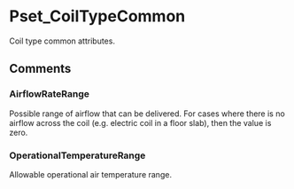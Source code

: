 # Pset_CoilTypeCommon

Coil type common attributes.


## Comments

### AirflowRateRange

Possible range of airflow that can be delivered.  For cases where there is no airflow across the coil (e.g. electric coil in a floor slab), then the value is zero.

### OperationalTemperatureRange

Allowable operational air temperature range.

